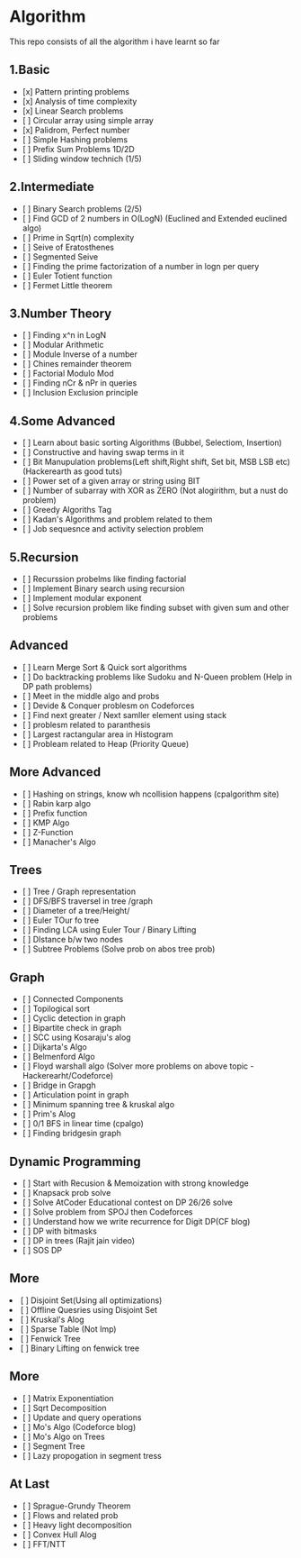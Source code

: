 # Algorithm
This repo consists of all the algorithm i have learnt so far

<h2>1.Basic</h2>
<ul>
    <li> [x] Pattern printing problems </li>
    <li> [x] Analysis of time complexity </li>
    <li> [x] Linear Search problems </li>
    <li> [ ] Circular array using simple array </li>
    <li> [x] Palidrom, Perfect number </li>
    <li> [ ] Simple Hashing problems </li>
    <li> [ ] Prefix Sum Problems 1D/2D </li>
    <li> [ ] Sliding window technich (1/5) </li>
</ul>

<h2>2.Intermediate</h2>
<ul>
    <li> [ ] Binary Search problems (2/5) </li>
    <li> [ ] Find GCD of 2 numbers in O(LogN) (Euclined and Extended euclined algo) </li>
    <li> [ ] Prime in Sqrt(n) complexity </li>
    <li> [ ] Seive of Eratosthenes </li>
    <li> [ ] Segmented Seive </li>
    <li> [ ] Finding the prime factorization of a number in logn per query </li>
    <li> [ ] Euler Totient function </li>
    <li> [ ] Fermet Little theorem </li>
</ul>   

<h2>3.Number Theory</h2>
<ul>
    <li> [ ] Finding x^n in LogN </li>
    <li> [ ] Modular Arithmetic </li>
    <li> [ ] Module Inverse of a number </li>
    <li> [ ] Chines remainder theorem </li>
    <li> [ ] Factorial Modulo Mod </li>
    <li> [ ] Finding nCr & nPr in queries </li>
    <li> [ ] Inclusion Exclusion principle </li>
</ul>

<h2>4.Some Advanced</h2>
<ul>
    <li> [ ] Learn about basic sorting Algorithms (Bubbel, Selectiom, Insertion)</li>
    <li> [ ] Constructive and having swap terms in it</li>
    <li> [ ] Bit Manupulation problems(Left shift,Right shift, Set bit, MSB LSB etc) (Hackerearth as good tuts)</li>
    <li> [ ] Power set of a given array or string using BIT</li>
    <li> [ ] Number of subarray with XOR as ZERO (Not alogirithm, but a nust do problem)</li>
    <li> [ ] Greedy Algoriths Tag</li>
    <li> [ ] Kadan's Algorithms and problem related to them</li>
    <li> [ ] Job sequesnce and activity selection problem</li>
</ul>
    
<h2>5.Recursion</h2>
<ul>
    <li> [ ] Recurssion probelms like finding factorial </li>
    <li> [ ] Implement Binary search using recursion </li>
    <li> [ ] Implement modular exponent </li>
    <li> [ ] Solve recursion problem like finding subset with given sum and other problems </li>
</ul>

<h2>Advanced</h2>
<ul>
    <li> [ ] Learn Merge Sort & Quick sort algorithms</li>
    <li> [ ] Do backtracking problems like Sudoku and N-Queen problem (Help in DP path problems)</li>
    <li> [ ] Meet in the middle algo and probs</li>
    <li> [ ] Devide & Conquer problesm on Codeforces</li>
    <li> [ ] Find next greater / Next samller element using stack</li>
    <li> [ ] problesm related to paranthesis</li>
    <li> [ ] Largest ractangular area in Histogram</li>
    <li> [ ] Probleam related to Heap (Priority Queue)</li>
</ul>

<h2>More Advanced</h2>
<ul>
    <li> [ ] Hashing on strings, know wh ncollision happens (cpalgorithm site)</li>
    <li> [ ] Rabin karp algo</li>
    <li> [ ] Prefix function</li>
    <li> [ ] KMP Algo</li>
    <li> [ ] Z-Function</li>
    <li> [ ] Manacher's Algo </li>
</ul>
    
<h2>Trees</h2>
<ul>
    <li> [ ] Tree / Graph representation</li>
    <li> [ ] DFS/BFS traversel in tree /graph</li>
    <li> [ ] Diameter of a tree/Height/</li>
    <li> [ ] Euler TOur fo tree</li>
    <li> [ ] Finding LCA using Euler Tour / Binary Lifting</li>
    <li> [ ] DIstance b/w two nodes</li>
    <li> [ ] Subtree Problems (Solve prob on abos tree prob)</li>
</ul>

<h2>Graph</h2>
<ul>
    <li> [ ] Connected Components</li>
    <li> [ ] Topilogical sort</li>
    <li> [ ] Cyclic detection in graph</li>
    <li> [ ] Bipartite check in graph</li>
    <li> [ ] SCC using Kosaraju's alog</li>
    <li> [ ] Dijkarta's Algo</li>
    <li> [ ] Belmenford Algo</li>
    <li> [ ] Floyd warshall algo (Solver more problems on above topic - Hackerearht/Codeforce)</li>
    <li> [ ] Bridge in Grapgh</li>
    <li> [ ] Articulation point in graph</li>
    <li> [ ] Minimum spanning tree & kruskal algo</li>
    <li> [ ] Prim's Alog</li>
    <li> [ ] 0/1 BFS in linear time (cpalgo)</li>
    <li> [ ] Finding bridgesin graph</li>
</ul>

<h2>Dynamic Programming</h2>
<ul>
    <li> [ ] Start with Recusion & Memoization with strong knowledge</li>
    <li> [ ] Knapsack prob solve</li>
    <li> [ ] Solve AtCoder Educational contest on DP 26/26 solve</li>
    <li> [ ] Solve problem from SPOJ then Codeforces</li>
    <li> [ ] Understand how we write recurrence for Digit DP(CF blog)</li>
    <li> [ ] DP with bitmasks </li>
    <li> [ ] DP in trees (Rajit jain video)</li>
    <li> [ ] SOS DP</li>
</ul>

<h2>More</h2
<ul>
    <li> [ ] Disjoint Set(Using all optimizations)</li>
    <li> [ ] Offline Quesries using Disjoint Set</li>
    <li> [ ] Kruskal's Alog</li>
    <li> [ ] Sparse Table (Not Imp)</li>
    <li> [ ] Fenwick Tree </li>
    <li> [ ] Binary Lifting on fenwick tree</li>
</ul>

<h2>More</h2>
<ul>
    <li> [ ] Matrix Exponentiation</li>
    <li> [ ] Sqrt Decomposition</li>
    <li> [ ] Update and query operations</li>
    <li> [ ] Mo's Algo (Codeforce blog)</li>
    <li> [ ] Mo's Algo on Trees</li>
    <li> [ ] Segment Tree </li>
    <li> [ ] Lazy propogation in segment tress</li>
</ul>

<h2>At Last</h2>
<ul>
    <li> [ ] Sprague-Grundy Theorem</li>
    <li> [ ] Flows and related prob</li>
    <li> [ ] Heavy light decomposition</li>
    <li> [ ] Convex Hull Alog</li>
    <li> [ ] FFT/NTT</li>
</ul>
